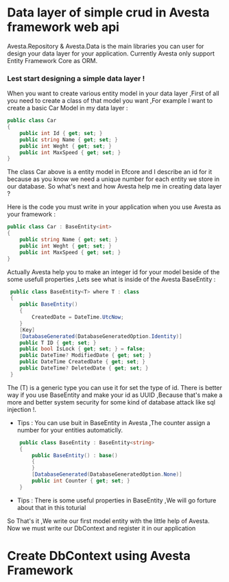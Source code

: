 # Data layer of simple crud in Avesta framework web api
Avesta.Repository & Avesta.Data is the main libraries you can user for design your data layer for your application. Currently Avesta only support Entity Framework Core as ORM.

### Lest start designing a simple data layer !
When you want to create various entity model in your data layer ,First of all you need to create a class of that model you want ,For example I want to create a basic Car Model in my data layer :
```csharp
public class Car
{
    public int Id { get; set; }
    public string Name { get; set; }
    public int Weght { get; set; }
    public int MaxSpeed { get; set; }    
}
```
The class Car above is a entity model in Efcore and I describe an id for it because as you know we need a unique number for each entity we store in our database. So what's next and how Avesta help me in creating data layer ?

Here is the code you must write in your application when you use Avesta as your framework :
```csharp
public class Car : BaseEntity<int>
{
    public string Name { get; set; }
    public int Weght { get; set; }
    public int MaxSpeed { get; set; }    
}
```
Actually Avesta help you to make an integer id for your model beside of the some usefull properties ,Lets see what is inside of the Avesta BaseEntity : 
```csharp
 public class BaseEntity<T> where T : class
 {
    public BaseEntity()
    {
        CreatedDate = DateTime.UtcNow;
    }
    [Key]
    [DatabaseGenerated(DatabaseGeneratedOption.Identity)]
    public T ID { get; set; }
    public bool IsLock { get; set; } = false;
    public DateTime? ModifiedDate { get; set; }
    public DateTime CreatedDate { get; set; }
    public DateTime? DeletedDate { get; set; }
 }
```
The (T) is a generic type you can use it for set the type of id.
There is better way if you use BaseEntity<string> and make your id as UUID ,Because that's make a more and better system security for some kind of database attack like sql injection !.

* Tips : You can use buit in BaseEntity<string> in Avesta ,The counter assign a number for your entities automaticlly.

```csharp
    public class BaseEntity : BaseEntity<string>
    {
        public BaseEntity() : base()
        {
        }
        [DatabaseGenerated(DatabaseGeneratedOption.None)]
        public int Counter { get; set; }
    }
```

* Tips : There is some useful properties in BaseEntity ,We will go forture about that in this toturial

So That's it ,We write our first model entity with the little help of Avesta.
Now we must write our DbContext and register it in our application
# Create DbContext using Avesta Framework
